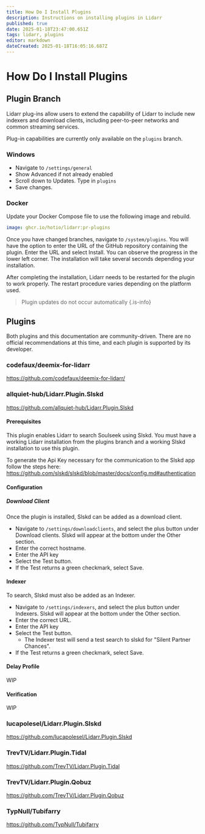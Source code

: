 ```yaml
---
title: How Do I Install Plugins
description: Instructions on installing plugins in Lidarr
published: true
date: 2025-01-18T23:47:00.651Z
tags: lidarr, plugins
editor: markdown
dateCreated: 2025-01-18T16:05:16.687Z
---
```


# How Do I Install Plugins

## Plugin Branch
Lidarr plug-ins allow users to extend the capability of Lidarr to include new indexers and download clients, including peer-to-peer networks and common streaming services.

Plug-in capabilities are currently only available on the `plugins` branch.

### Windows

- Navigate to `/settings/general` 
- Show Advanced if not already enabled
- Scroll down to Updates. Type in `plugins`
- Save changes.

### Docker

Update your Docker Compose file to use the following image and rebuild. 

```yaml
image: ghcr.io/hotio/lidarr:pr-plugins
```
 
Once you have changed branches, navigate to `/system/plugins`. You will have the option to enter the URL of the GitHub repository containing the plugin. Enter the URL and select Install. You can observe the progress in the lower left corner. The installation will take several seconds depending your installation. 

After completing the installation, Lidarr needs to be restarted for the plugin to work properly. The restart procedure varies depending on the platform used.

> Plugin updates do not occur automatically 
{.is-info}

## Plugins

Both plugins and this documentation are community-driven. There are no official recommendations at this time, and each plugin is supported by its developer.

### codefaux/deemix-for-lidarr

https://github.com/codefaux/deemix-for-lidarr/

### allquiet-hub/Lidarr.Plugin.Slskd

https://github.com/allquiet-hub/Lidarr.Plugin.Slskd

#### Prerequisites 
This plugin enables Lidarr to search Soulseek using Slskd. You must have a working Lidarr installation from the plugins branch and a working Slskd installation to use this plugin.

To generate the Api Key necessary for the communication to the Slskd app follow the steps here:
https://github.com/slskd/slskd/blob/master/docs/config.md#authentication

#### Configuration

##### Download Client

Once the plugin is installed, Slskd can be added as a download client. 
- Navigate to `/settings/downloadclients`, and select the plus button under Download clients. Slskd will appear at the bottom under the Other section.
- Enter the correct hostname.
- Enter the API key
- Select the Test button.
- If the Test returns a green checkmark, select Save.

#### Indexer

To search, Slskd must also be added as an Indexer. 
- Navigate to `/settings/indexers`, and select the plus button under Indexers. Slskd will appear at the bottom under the Other section.
- Enter the correct URL.
- Enter the API key
- Select the Test button.
  - The Indexer test will send a test search to slskd for "Silent Partner Chances".
- If the Test returns a green checkmark, select Save.

#### Delay Profile

WIP

#### Verification

WIP

### lucapolesel/Lidarr.Plugin.Slskd

https://github.com/lucapolesel/Lidarr.Plugin.Slskd

### TrevTV/Lidarr.Plugin.Tidal

https://github.com/TrevTV/Lidarr.Plugin.Tidal

### TrevTV/Lidarr.Plugin.Qobuz

https://github.com/TrevTV/Lidarr.Plugin.Qobuz

### TypNull/Tubifarry

https://github.com/TypNull/Tubifarry

